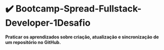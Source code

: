 # ✔️ Bootcamp-Spread-Fullstack-Developer-1Desafio 

**Praticar os aprendizados sobre criação, atualização e sincronização de um repositório no GitHub.**
